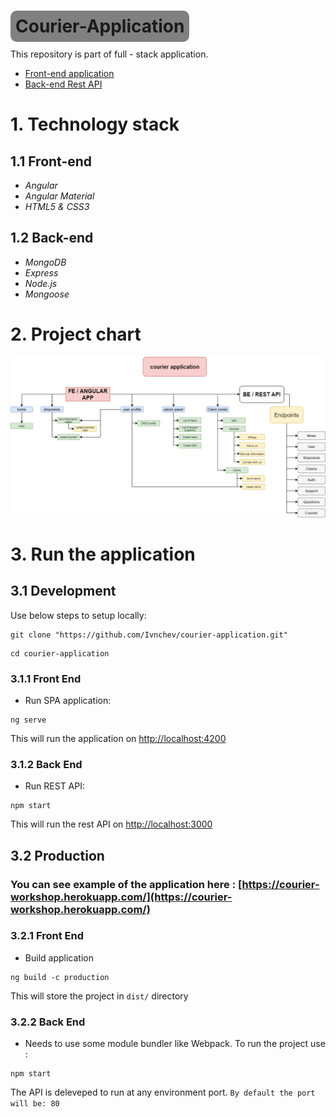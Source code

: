 # <span style="background-color: gray; padding: 8px; border-radius: 10px;font-weight:bold">Courier-Application</span>
This repository is part of full - stack application.

- [Front-end application](https://github.com/Ivnchev/courier-application)
- [Back-end Rest API](https://github.com/Ivnchev/courier-REST-API)

# 1. Technology stack

## 1.1 Front-end

* *Angular*
* *Angular Material*
* *HTML5 & CSS3*

## 1.2 Back-end

* *MongoDB*
* *Express*    
* *Node.js*
* *Mongoose*

# 2. Project chart

![diaram of the project](charts/logistic-project.png)

# 3. Run the application

## 3.1 Development
Use below steps to setup locally:
```
git clone "https://github.com/Ivnchev/courier-application.git"
```
```
cd courier-application
```
### 3.1.1 Front End
- Run SPA application:
```
ng serve
```
This will run the application on [http://localhost:4200 ](http://localhost:4200 )

### 3.1.2 Back End
- Run REST API:
```
npm start
```
This will run the rest API on [http://localhost:3000 ](http://localhost:3000 )

## 3.2 Production

### You can see example of the application here : [https://courier-workshop.herokuapp.com/](https://courier-workshop.herokuapp.com/)

### 3.2.1 Front End
- Build application
```
ng build -c production
```
This will store the project in ```dist/``` directory

### 3.2.2 Back End

- Needs to use some module bundler like Webpack. To run the project use :
```
npm start
```
The API is deleveped to run at any environment port. ```By default the port will be: 80``` 
